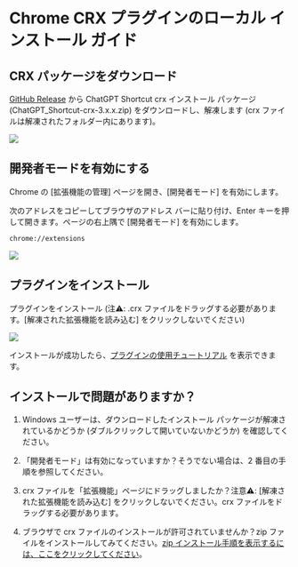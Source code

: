 # Chrome CRX プラグインのローカル インストール ガイド

## CRX パッケージをダウンロード

[GitHub Release](https://github.com/rockbenben/ChatGPT-Shortcut/releases/latest) から ChatGPT Shortcut crx インストール パッケージ (ChatGPT_Shortcut-crx-3.x.x.zip) をダウンロードし、解凍します (crx ファイルは解凍されたフォルダー内にあります)。

![](https://img.newzone.top/2024-08-12-21-47-10.png?imageMogr2/format/webp)

## 開発者モードを有効にする

Chrome の [拡張機能の管理] ページを開き、[開発者モード] を有効にします。

次のアドレスをコピーしてブラウザのアドレス バーに貼り付け、Enter キーを押して開きます。ページの右上隅で [開発者モード] を有効にします。

```txt
chrome://extensions
```

![](https://img.newzone.top/2024-08-12-22-05-52.png?imageMogr2/format/webp)

## プラグインをインストール

プラグインをインストール (注⚠️: .crx ファイルをドラッグする必要があります。[解凍された拡張機能を読み込む] をクリックしないでください)

![](https://img.newzone.top/2024-08-12-22-16-38.png?imageMogr2/format/webp)

インストールが成功したら、[プラグインの使用チュートリアル](./usage.md) を表示できます。

## インストールで問題がありますか？

1. Windows ユーザーは、ダウンロードしたインストール パッケージが解凍されているかどうか (ダブルクリックして開いていないかどうか) を確認してください。

2. 「開発者モード」は有効になっていますか？そうでない場合は、2 番目の手順を参照してください。

3. crx ファイルを「拡張機能」ページにドラッグしましたか？注意⚠️: [解凍された拡張機能を読み込む] をクリックしないでください。crx ファイルをドラッグする必要があります。

4. ブラウザで crx ファイルのインストールが許可されていませんか？zip ファイルをインストールしてみてください。[zip インストール手順を表示するには、ここをクリックしてください](./manual-chrome-extension-zip.md)。

